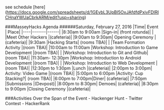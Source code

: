 see schedule [here] (https://docs.google.com/spreadsheets/d/1GEvbL3UpBI5OxJAfdfdPxivFDIRICHnaYWUaCbrkARM/edit?usp=sharing) 

###MasseyHacks Agenda
######Saturday, February 27, 2016
|Time| Event | Place|
|----|-------|------|
|8:30am to 9:00am	|Sign-in| (front rotunda)|
| |Meet Other Hackers |(cafeteria)|
|9:00am to 9:30am|	Opening Ceremony |(cafeteria)|
|9:30am	|Hacking Starts| (rooms TBA)|
| |Team Formation Activity |(room TBA)|
|10:00am to 11:00am	|Workshop: Introduction to Game Development |(room TBA)|
|  |Workshop: Introduction to Git and Github| (room TBA)|
|11:30am- 12:30pm	|Workshop: Introduction to Android Development |(room TBA)|
|  |Workshop: Introduction to Web Development |(room TBA)|
|12:30pm to 1:30pm	|Lunch |(cafeteria)|
|2:00pm to 3:00pm|	Activity: Video Game |(room TBA)|
|5:00pm to 6:00pm	|Activity: Cup Stacking?| (room TBA)|
|6:00pm to 7:00pm|Diner| (cafeteria)|
|7:50pm	|Submissions |(Devpost)|
|8:00pm to 8:30pm|	Demoes| (cafeteria)|
|8:30pm to 9:00pm	|Closing Ceremony |(cafeteria)|

###Activities Over the Span of the Event
	- Hackenger Hunt
	- Twitter Contest
	- HackerRank

